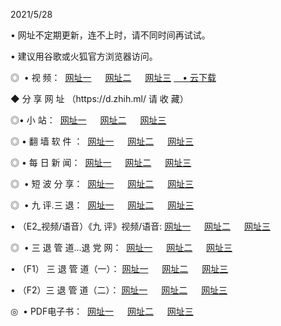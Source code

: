 <p>2021/5/28
<p>• 网址不定期更新，连不上时，请不同时间再试试。
<p>• 建议用谷歌或火狐官方浏览器访问。
<p>◎  • 视 频： 
<a href="http://hie.aud.bar/" target="_blank">网址一</a> 　 
<a href="http://htn.aud.bar/" target="_blank">网址二</a> 　 
<a href="http://hpx.aud.bar/b.html" target="_blank">网址三</a>
<a href="https://yadi.sk/d/d0sUeAOpal3njw" target="_blank">　• 云下载 </a></p>
<p>◆ 分 享 网 址 <a href="http://hpx.aud.bar/a.html"></a>（https://d.zhih.ml/ 请 收 藏） </p>

<p>◎•  小 站：  
<a href="http://hie.aud.bar/f.html" target="_blank">网址一</a> 　 
<a href="http://htn.aud.bar/h.html" target="_blank">网址二</a> 　 
<a href="http://hpx.aud.bar/k/" target="_blank">网址三</a></p><p>

<p>◎  • 翻 墙 软 件 ：  
<a href="http://hie.aud.bar/ff/" target="_blank">网址一</a> 　 
<a href="http://htn.aud.bar/s/read/a1_nd.html" target="_blank">网址二</a> 　 
<a href="http://hpx.aud.bar/ff/index.html" target="_blank">网址三</a></p>
<p>◎  • 每 日 新 闻：  
<a href="http://hie.aud.bar/day/" target="_blank">网址一</a> 　 
<a href="http://htn.aud.bar/day/" target="_blank">网址二</a> 　 
<a href="http://htn.aud.bar/day/index.html" target="_blank">网址三</a></p>
<p>◎   • 短 波 分 享：  
<a href="http://hie.aud.bar/h/" target="_blank">网址一</a> 　 
<a href="http://hpx.aud.bar/h/" target="_blank">网址二</a> 　 
<a href="http://htn.aud.bar/h/index.html" target="_blank">网址三</a></p>
<p>◎   • 九 评.三 退：  
<a href="http://hie.aud.bar/t/" target="_blank">网址一</a> 　 
<a href="http://hpx.aud.bar/v2/index.html" target="_blank">网址二</a> 　 
<a href="http://htn.aud.bar/tt/index.html" target="_blank">网址三</a> 　</p>
<p>  • （E2_视频/语音）《九 评》视频/语音: 
<a href="http://hie.aud.bar/7738.html" target="_blank">网址一</a> 　 
<a href="http://hpx.aud.bar/7614.html" target="_blank">网址二</a> 　 
<a href="http://htn.aud.bar/7633.html" target="_blank">网址三</a></p>
<p>◎   • 三 退 管 道...退 党 网：  
<a href="http://hie.aud.bar/go/td1.html" target="_blank">网址一</a> 　 
<a href="http://hpx.aud.bar/go/td2.html" target="_blank">网址二</a> 　 
<a href="http://htn.aud.bar/go/td3.html" target="_blank">网址三</a></p>
<p>  • （F1） 三 退 管 道（一）： 
<a href="http://hie.aud.bar/dd/" target="_blank">网址一</a> 　 
<a href="http://hpx.aud.bar/s/read/a1_tdx.html" target="_blank">网址二</a> 　 
<a href="http://htn.aud.bar/dd/" target="_blank">网址三</a></p>
<p>  • （F2）三 退 管 道（二）： 
<a href="http://hpx.aud.bar/d/" target="_blank">网址一</a> 　 
<a href="http://hie.aud.bar/d/index.html" target="_blank">网址二</a> 　 
<a href="http://htn.aud.bar/d/" target="_blank">网址三</a></p>
<p>◎   • PDF电子书：  
<a href="http://hie.aud.bar/p/" target="_blank">网址一</a> 　 
<a href="http://htn.aud.bar/p/index.html" target="_blank">网址二</a> 　 
<a href="http://hpx.aud.bar/p/" target="_blank">网址三</a></p>
